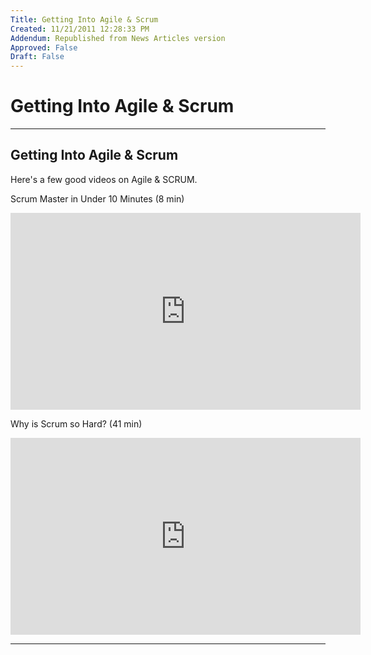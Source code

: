 ```yaml
---
Title: Getting Into Agile & Scrum
Created: 11/21/2011 12:28:33 PM
Addendum: Republished from News Articles version
Approved: False
Draft: False
---
```

# Getting Into Agile & Scrum

---

## Getting Into Agile & Scrum


Here's a few good videos on Agile & SCRUM.

 

Scrum Master in Under 10 Minutes (8 min)  
 <iframe width="560" height="315" src="http://www.youtube.com/embed/Q5k7a9YEoUI" frameborder="0"></iframe>

 

Why is Scrum so Hard? (41 min)  
 <iframe width="560" height="315" src="http://www.youtube.com/embed/q3t8twm3aUk" frameborder="0"></iframe>



---


